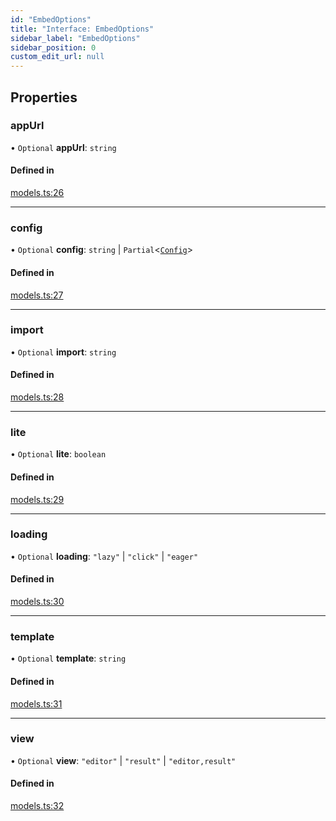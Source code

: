 ```yaml
---
id: "EmbedOptions"
title: "Interface: EmbedOptions"
sidebar_label: "EmbedOptions"
sidebar_position: 0
custom_edit_url: null
---
```


## Properties

### appUrl

• `Optional` **appUrl**: `string`

#### Defined in

[models.ts:26](https://github.com/live-codes/livecodes/blob/78947ee/src/lib/models.ts#L26)

___

### config

• `Optional` **config**: `string` \| `Partial`<[`Config`](Config.md)\>

#### Defined in

[models.ts:27](https://github.com/live-codes/livecodes/blob/78947ee/src/lib/models.ts#L27)

___

### import

• `Optional` **import**: `string`

#### Defined in

[models.ts:28](https://github.com/live-codes/livecodes/blob/78947ee/src/lib/models.ts#L28)

___

### lite

• `Optional` **lite**: `boolean`

#### Defined in

[models.ts:29](https://github.com/live-codes/livecodes/blob/78947ee/src/lib/models.ts#L29)

___

### loading

• `Optional` **loading**: ``"lazy"`` \| ``"click"`` \| ``"eager"``

#### Defined in

[models.ts:30](https://github.com/live-codes/livecodes/blob/78947ee/src/lib/models.ts#L30)

___

### template

• `Optional` **template**: `string`

#### Defined in

[models.ts:31](https://github.com/live-codes/livecodes/blob/78947ee/src/lib/models.ts#L31)

___

### view

• `Optional` **view**: ``"editor"`` \| ``"result"`` \| ``"editor,result"``

#### Defined in

[models.ts:32](https://github.com/live-codes/livecodes/blob/78947ee/src/lib/models.ts#L32)
